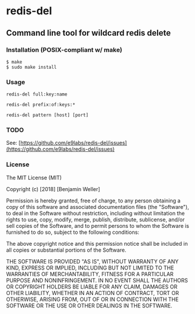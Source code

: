 # redis-del
## Command line tool for wildcard redis delete

### Installation (POSIX-compliant w/ make)

    $ make
    $ sudo make install

### Usage

    redis-del full:key:name

    redis-del prefix:of:keys:*

    redis-del pattern [host] [port]

### TODO

See: [https://github.com/e9labs/redis-del/issues](https://github.com/e9labs/redis-del/issues)

### License

The MIT License (MIT)

Copyright (c) \[2018\] \[Benjamin Weller\]

Permission is hereby granted, free of charge, to any person obtaining a copy of
this software and associated documentation files (the "Software"), to deal in
the Software without restriction, including without limitation the rights to
use, copy, modify, merge, publish, distribute, sublicense, and/or sell copies of
the Software, and to permit persons to whom the Software is furnished to do so,
subject to the following conditions:

The above copyright notice and this permission notice shall be included in all
copies or substantial portions of the Software.

THE SOFTWARE IS PROVIDED "AS IS", WITHOUT WARRANTY OF ANY KIND, EXPRESS OR
IMPLIED, INCLUDING BUT NOT LIMITED TO THE WARRANTIES OF MERCHANTABILITY, FITNESS
FOR A PARTICULAR PURPOSE AND NONINFRINGEMENT. IN NO EVENT SHALL THE AUTHORS OR
COPYRIGHT HOLDERS BE LIABLE FOR ANY CLAIM, DAMAGES OR OTHER LIABILITY, WHETHER
IN AN ACTION OF CONTRACT, TORT OR OTHERWISE, ARISING FROM, OUT OF OR IN
CONNECTION WITH THE SOFTWARE OR THE USE OR OTHER DEALINGS IN THE SOFTWARE.
